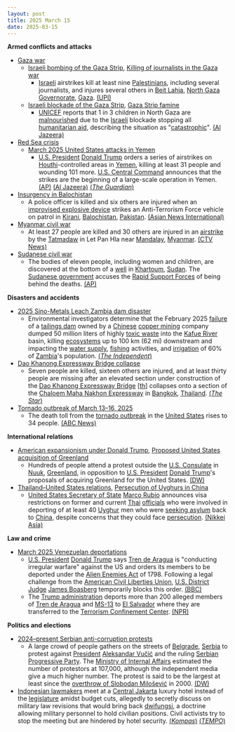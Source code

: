 ```yaml
---
layout: post
title: 2025 March 15
date: 2025-03-15
---
```



**Armed conflicts and attacks**

* [Gaza war](https://en.wikipedia.org/wiki/Gaza_war "Gaza war")
  + [Israeli bombing of the Gaza Strip](https://en.wikipedia.org/wiki/Israeli_bombing_of_the_Gaza_Strip "Israeli bombing of the Gaza Strip"), [Killing of journalists in the Gaza war](https://en.wikipedia.org/wiki/Killing_of_journalists_in_the_Gaza_war "Killing of journalists in the Gaza war")
    - [Israeli](https://en.wikipedia.org/wiki/Israel "Israel") airstrikes kill at least nine [Palestinians](https://en.wikipedia.org/wiki/Palestinians "Palestinians"), including several journalists, and injures several others in [Beit Lahia](https://en.wikipedia.org/wiki/Beit_Lahia "Beit Lahia"), [North Gaza Governorate](https://en.wikipedia.org/wiki/North_Gaza_Governorate "North Gaza Governorate"), [Gaza](https://en.wikipedia.org/wiki/Gaza_Strip "Gaza Strip"). [(UPI)](https://www.upi.com/Top_News/World-News/2025/03/15/Gaza-airstrike-journalists-dead/7691742048476/)
  + [Israeli blockade of the Gaza Strip](https://en.wikipedia.org/wiki/Israeli_blockade_of_the_Gaza_Strip_%282023%E2%80%93present%29 "Israeli blockade of the Gaza Strip (2023–present)"), [Gaza Strip famine](https://en.wikipedia.org/wiki/Gaza_Strip_famine "Gaza Strip famine")
    - [UNICEF](https://en.wikipedia.org/wiki/UNICEF "UNICEF") reports that 1 in 3 children in North Gaza are [malnourished](https://en.wikipedia.org/wiki/Malnutrition "Malnutrition") due to the [Israeli](https://en.wikipedia.org/wiki/Israel_Defense_Forces "Israel Defense Forces") blockade stopping all [humanitarian aid](https://en.wikipedia.org/wiki/Humanitarian_aid "Humanitarian aid"), describing the situation as "[catastrophic](https://en.wiktionary.org/wiki/catastrophic "wikt:catastrophic")". [(Al Jazeera)](https://www.aljazeera.com/news/2025/3/15/acute-child-malnutrition-in-northern-gaza-doubles-in-one-month-unicef-says)
* [Red Sea crisis](https://en.wikipedia.org/wiki/Red_Sea_crisis "Red Sea crisis")
  + [March 2025 United States attacks in Yemen](https://en.wikipedia.org/wiki/March_2025_United_States_attacks_in_Yemen "March 2025 United States attacks in Yemen")
    - [U.S. President](https://en.wikipedia.org/wiki/President_of_the_United_States "President of the United States") [Donald Trump](https://en.wikipedia.org/wiki/Donald_Trump "Donald Trump") orders a series of airstrikes on [Houthi](https://en.wikipedia.org/wiki/Houthis "Houthis")-controlled areas in [Yemen](https://en.wikipedia.org/wiki/Yemen "Yemen"), killing at least 31 people and wounding 101 more. [U.S. Central Command](https://en.wikipedia.org/wiki/U.S._Central_Command "U.S. Central Command") announces that the strikes are the beginning of a large-scale operation in Yemen. [(AP)](https://apnews.com/article/trump-yemen-houthis-rebels-attack-airstrike-11b0e080b3982542dd621338a7b18afd) [(Al Jazeera)](https://www.aljazeera.com/news/2025/3/15/us-launches-major-air-strikes-on-houthi-targets-in-yemen-at-least-9-killed) [(*The Guardian*)](https://www.theguardian.com/us-news/2025/mar/15/trump-yemen-airstrikes-houthis)
* [Insurgency in Balochistan](https://en.wikipedia.org/wiki/Insurgency_in_Balochistan "Insurgency in Balochistan")
  + A police officer is killed and six others are injured when an [improvised explosive device](https://en.wikipedia.org/wiki/Improvised_explosive_device "Improvised explosive device") strikes an Anti-Terrorism Force vehicle on patrol in [Kirani](https://en.wikipedia.org/wiki/Kirani "Kirani"), [Balochistan](https://en.wikipedia.org/wiki/Balochistan "Balochistan"), [Pakistan](https://en.wikipedia.org/wiki/Pakistan "Pakistan"). [(Asian News International)](https://www.aninews.in/news/world/asia/pakistan-atf-personnel-killed-six-others-injured-in-ied-blast-in-quetta20250316065835/)
* [Myanmar civil war](https://en.wikipedia.org/wiki/Myanmar_civil_war_%282021%E2%80%93present%29 "Myanmar civil war (2021–present)")
  + At least 27 people are killed and 30 others are injured in an [airstrike](https://en.wikipedia.org/wiki/Airstrike "Airstrike") by the [Tatmadaw](https://en.wikipedia.org/wiki/Tatmadaw "Tatmadaw") in Let Pan Hla near [Mandalay](https://en.wikipedia.org/wiki/Mandalay "Mandalay"), [Myanmar](https://en.wikipedia.org/wiki/Myanmar "Myanmar"). [(CTV News)](https://www.ctvnews.ca/world/article/an-airstrike-in-myanmar-kills-nearly-30-people-an-opposition-group-says/)
* [Sudanese civil war](https://en.wikipedia.org/wiki/Sudanese_civil_war_%282023%E2%80%93present%29 "Sudanese civil war (2023–present)")
  + The bodies of eleven people, including women and children, are discovered at the bottom of a [well](https://en.wikipedia.org/wiki/Well "Well") in [Khartoum](https://en.wikipedia.org/wiki/Khartoum "Khartoum"), [Sudan](https://en.wikipedia.org/wiki/Sudan "Sudan"). The [Sudanese government](https://en.wikipedia.org/wiki/Sudanese_government "Sudanese government") accuses the [Rapid Support Forces](https://en.wikipedia.org/wiki/Rapid_Support_Forces "Rapid Support Forces") of being behind the deaths. [(AP)](https://apnews.com/article/sudan-war-mass-grave-well-khartoum-ebb152edb8c780d6480e3f4d7e34fdd7)

**Disasters and accidents**

* [2025 Sino-Metals Leach Zambia dam disaster](https://en.wikipedia.org/wiki/2025_Sino-Metals_Leach_Zambia_dam_disaster "2025 Sino-Metals Leach Zambia dam disaster")
  + Environmental investigators determine that the February 2025 [failure](https://en.wikipedia.org/wiki/Tailings_dam_failure "Tailings dam failure") of a [tailings dam](https://en.wikipedia.org/wiki/Tailings_dam "Tailings dam") owned by a [Chinese](https://en.wikipedia.org/wiki/China "China") [copper mining](https://en.wikipedia.org/wiki/Copper_extraction "Copper extraction") company dumped 50 million liters of highly [toxic waste](https://en.wikipedia.org/wiki/Toxic_waste "Toxic waste") into the [Kafue River](https://en.wikipedia.org/wiki/Kafue_River "Kafue River") basin, killing [ecosystems](https://en.wikipedia.org/wiki/River_ecosystem "River ecosystem") up to 100 km (62 mi) downstream and impacting the [water supply](https://en.wikipedia.org/wiki/Water_supply "Water supply"), [fishing](https://en.wikipedia.org/wiki/Fishing "Fishing") activities, and [irrigation](https://en.wikipedia.org/wiki/Irrigation "Irrigation") of 60% of [Zambia](https://en.wikipedia.org/wiki/Zambia "Zambia")'s population. [(*The Independent*)](https://www.the-independent.com/news/world/africa/zambia-kafue-river-acidic-waste-spill-china-b2715672.html)
* [Dao Khanong Expressway Bridge collapse](https://en.wikipedia.org/wiki/Dao_Khanong_Expressway_Bridge_collapse "Dao Khanong Expressway Bridge collapse")
  + Seven people are killed, sixteen others are injured, and at least thirty people are missing after an elevated section under construction of the [Dao Khanong Expressway Bridge](/w/index.php?title=Dao_Khanong_Expressway_Bridge&action=edit&redlink=1 "Dao Khanong Expressway Bridge (page does not exist)") [[th](https://th.wikipedia.org/wiki/%E0%B8%97%E0%B8%B2%E0%B8%87%E0%B8%9E%E0%B8%B4%E0%B9%80%E0%B8%A8%E0%B8%A9%E0%B8%AA%E0%B8%B2%E0%B8%A2%E0%B8%9E%E0%B8%A3%E0%B8%B0%E0%B8%A3%E0%B8%B2%E0%B8%A1_3-%E0%B8%94%E0%B8%B2%E0%B8%A7%E0%B8%84%E0%B8%B0%E0%B8%99%E0%B8%AD%E0%B8%87-%E0%B8%A7%E0%B8%87%E0%B9%81%E0%B8%AB%E0%B8%A7%E0%B8%99%E0%B8%A3%E0%B8%AD%E0%B8%9A%E0%B8%99%E0%B8%AD%E0%B8%81%E0%B8%95%E0%B8%B0%E0%B8%A7%E0%B8%B1%E0%B8%99%E0%B8%95%E0%B8%81 "th:ทางพิเศษสายพระราม 3-ดาวคะนอง-วงแหวนรอบนอกตะวันตก")] collapses onto a section of the [Chaloem Maha Nakhon Expressway](https://en.wikipedia.org/wiki/Chaloem_Maha_Nakhon_Expressway "Chaloem Maha Nakhon Expressway") in [Bangkok](https://en.wikipedia.org/wiki/Bangkok "Bangkok"), [Thailand](https://en.wikipedia.org/wiki/Thailand "Thailand"). [(*The Star*)](https://www.thestar.com.my/aseanplus/aseanplus-news/2025/03/15/seven-killed-as-bangkok039s-dao-khanong-expressway-bridge-collapses-on-rama-ii-road)
* [Tornado outbreak of March 13–16, 2025](https://en.wikipedia.org/wiki/Tornado_outbreak_of_March_13%E2%80%9316%2C_2025 "Tornado outbreak of March 13–16, 2025")
  + The death toll from the [tornado outbreak](https://en.wikipedia.org/wiki/Tornado_outbreak_of_March_14%2C_2025 "Tornado outbreak of March 14, 2025") in the [United States](https://en.wikipedia.org/wiki/United_States "United States") rises to 34 people. [(ABC News)](https://abcnews.go.com/US/live-updates/tornado-outbreak-live-updates-18-dead-dozens-injured/?id=119832914)

**International relations**

* [American expansionism under Donald Trump](https://en.wikipedia.org/wiki/American_expansionism_under_Donald_Trump "American expansionism under Donald Trump"), [Proposed United States acquisition of Greenland](https://en.wikipedia.org/wiki/Proposed_United_States_acquisition_of_Greenland "Proposed United States acquisition of Greenland")
  + Hundreds of people attend a protest outside the [U.S. Consulate](https://en.wikipedia.org/wiki/U.S._Consulate "U.S. Consulate") in [Nuuk](https://en.wikipedia.org/wiki/Nuuk "Nuuk"), [Greenland](https://en.wikipedia.org/wiki/Greenland "Greenland"), in opposition to [U.S. President](https://en.wikipedia.org/wiki/U.S._President "U.S. President") [Donald Trump](https://en.wikipedia.org/wiki/Donald_Trump "Donald Trump")'s proposals of acquiring Greenland for the United States. [(DW)](https://www.dw.com/en/greenland-hundreds-protest-against-trumps-takeover-plans/a-71933403)
* [Thailand–United States relations](https://en.wikipedia.org/wiki/Thailand%E2%80%93United_States_relations "Thailand–United States relations"), [Persecution of Uyghurs in China](https://en.wikipedia.org/wiki/Persecution_of_Uyghurs_in_China "Persecution of Uyghurs in China")
  + [United States Secretary of State](https://en.wikipedia.org/wiki/United_States_Secretary_of_State "United States Secretary of State") [Marco Rubio](https://en.wikipedia.org/wiki/Marco_Rubio "Marco Rubio") announces visa restrictions on former and current [Thai](https://en.wikipedia.org/wiki/Thailand "Thailand") [officials](https://en.wikipedia.org/wiki/Government_of_Thailand "Government of Thailand") who were involved in deporting of at least 40 [Uyghur](https://en.wikipedia.org/wiki/Uyghurs "Uyghurs") men who were [seeking asylum](https://en.wikipedia.org/wiki/Seeking_asylum "Seeking asylum") back to [China](https://en.wikipedia.org/wiki/China "China"), despite concerns that they could face [persecution](https://en.wikipedia.org/wiki/Persecution "Persecution"). [(Nikkei Asia)](https://asia.nikkei.com/Politics/International-relations/U.S.-hits-Thai-officials-with-visa-sanctions-over-deporting-Uyghurs-to-China)

**Law and crime**

* [March 2025 Venezuelan deportations](https://en.wikipedia.org/wiki/March_2025_Venezuelan_deportations "March 2025 Venezuelan deportations")
  + [U.S. President](https://en.wikipedia.org/wiki/U.S._President "U.S. President") [Donald Trump](https://en.wikipedia.org/wiki/Donald_Trump "Donald Trump") says [Tren de Aragua](https://en.wikipedia.org/wiki/Tren_de_Aragua "Tren de Aragua") is "conducting irregular warfare" against the US and orders its members to be deported under the [Alien Enemies Act](https://en.wikipedia.org/wiki/Alien_Enemies_Act "Alien Enemies Act") of 1798. Following a legal challenge from the [American Civil Liberties Union](https://en.wikipedia.org/wiki/American_Civil_Liberties_Union "American Civil Liberties Union"), [U.S. District Judge](https://en.wikipedia.org/wiki/U.S._District_Judge "U.S. District Judge") [James Boasberg](https://en.wikipedia.org/wiki/James_Boasberg "James Boasberg") temporarily blocks this order. [(BBC)](https://www.bbc.com/news/articles/cp9yv1gnzyvo)
  + The [Trump administration](https://en.wikipedia.org/wiki/Second_presidency_of_Donald_Trump "Second presidency of Donald Trump") deports more than 200 alleged members of [Tren de Aragua](https://en.wikipedia.org/wiki/Tren_de_Aragua "Tren de Aragua") and [MS-13](https://en.wikipedia.org/wiki/MS-13 "MS-13") to [El Salvador](https://en.wikipedia.org/wiki/El_Salvador "El Salvador") where they are transferred to the [Terrorism Confinement Center](https://en.wikipedia.org/wiki/Terrorism_Confinement_Center "Terrorism Confinement Center"). [(NPR)](https://www.npr.org/2025/03/16/g-s1-54154/alien-enemies-el-salvador-trump)

**Politics and elections**

* [2024–present Serbian anti-corruption protests](https://en.wikipedia.org/wiki/2024%E2%80%93present_Serbian_anti-corruption_protests "2024–present Serbian anti-corruption protests")
  + A large crowd of people gathers on the streets of [Belgrade](https://en.wikipedia.org/wiki/Belgrade "Belgrade"), [Serbia](https://en.wikipedia.org/wiki/Serbia "Serbia") to protest against [President](https://en.wikipedia.org/wiki/President_of_Serbia "President of Serbia") [Aleksandar Vučić](https://en.wikipedia.org/wiki/Aleksandar_Vu%C4%8Di%C4%87 "Aleksandar Vučić") and the ruling [Serbian Progressive Party](https://en.wikipedia.org/wiki/Serbian_Progressive_Party "Serbian Progressive Party"). The [Ministry of Internal Affairs](https://en.wikipedia.org/wiki/Ministry_of_Internal_Affairs_%28Serbia%29 "Ministry of Internal Affairs (Serbia)") estimated the number of protestors at 107,000, although the independent media give a much higher number. The protest is said to be the largest at least since the [overthrow of Slobodan Milošević](https://en.wikipedia.org/wiki/Overthrow_of_Slobodan_Milo%C5%A1evi%C4%87 "Overthrow of Slobodan Milošević") in 2000. [(DW)](https://www.dw.com/en/serbia-protesters-flood-belgrade-with-vucic-under-pressure/a-71933147)
* [Indonesian lawmakers](https://en.wikipedia.org/wiki/Dewan_Perwakilan_Rakyat "Dewan Perwakilan Rakyat") meet at a [Central Jakarta](https://en.wikipedia.org/wiki/Central_Jakarta "Central Jakarta") luxury hotel instead of the [legislature](https://en.wikipedia.org/wiki/MPR/DPR/DPD_building "MPR/DPR/DPD building") amidst budget cuts, allegedly to secretly discuss on military law revisions that would bring back [dwifungsi](https://en.wikipedia.org/wiki/Dwifungsi "Dwifungsi"), a doctrine allowing military personnel to hold civilian positions. Civil activists try to stop the meeting but are hindered by hotel security. [(*Kompas*)](https://nasional.kompas.com/read/2025/03/15/21575121/dpr-dan-pemerintah-bahas-ruu-tni-di-hotel-mewah-dan-akhir-pekan-halo) [(*TEMPO*)](https://www.tempo.co/politik/rapat-kilat-revisi-uu-tni-digelar-di-hotel-mewah-hingga-didobrak-massa-aksi-1220165)
